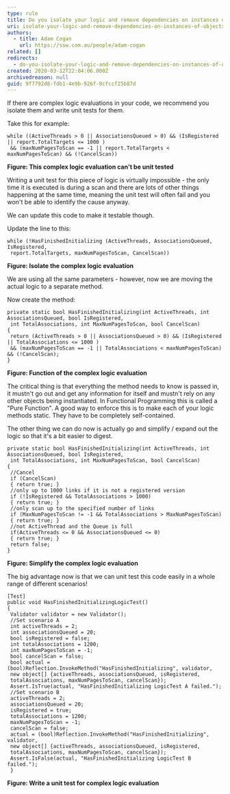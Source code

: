 ```yaml
---
type: rule
title: Do you isolate your logic and remove dependencies on instances of objects?
uri: isolate-your-logic-and-remove-dependencies-on-instances-of-objects
authors:
  - title: Adam Cogan
    url: https://ssw.com.au/people/adam-cogan
related: []
redirects:
  - do-you-isolate-your-logic-and-remove-dependencies-on-instances-of-objects
created: 2020-03-12T22:04:06.000Z
archivedreason: null
guid: 9f7792d8-fdb1-4e9b-926f-0cfccf25b87d
---
```


If there are complex logic evaluations in your code, we recommend you isolate them and write unit tests for them.

<!--endintro-->

Take this for example:

```
while ((ActiveThreads > 0 || AssociationsQueued > 0) && (IsRegistered || report.TotalTargets <= 1000 )
 && (maxNumPagesToScan == -1 || report.TotalTargets < maxNumPagesToScan) && (!CancelScan))
```
**Figure: This complex logic evaluation can't be unit tested** 

Writing a unit test for this piece of logic is virtually impossible - the only time it is executed is during a scan and there are lots of other things happening at the same time, meaning the unit test will often fail and you won't be able to identify the cause anyway.

We can update this code to make it testable though.

Update the line to this:

```
while (!HasFinishedInitializing (ActiveThreads, AssociationsQueued, IsRegistered, 
 report.TotalTargets, maxNumPagesToScan, CancelScan))
```
**Figure: Isolate the complex logic evaluation** 

We are using all the same parameters - however, now we are moving the actual logic to a separate method.

Now create the method:

```
private static bool HasFinishedInitializing(int ActiveThreads, int AssociationsQueued, bool IsRegistered, 
 int TotalAssociations, int MaxNumPagesToScan, bool CancelScan)
{
 return (ActiveThreads > 0 || AssociationsQueued > 0) && (IsRegistered || TotalAssociations <= 1000 )
 && (maxNumPagesToScan == -1 || TotalAssociations < maxNumPagesToScan) && (!CancelScan);		
}
```
**Figure: Function of the complex logic evaluation**

The critical thing is that everything the method needs to know is passed in, it mustn't go out and get any information for itself and mustn't rely on any other objects being instantiated. In Functional Programming this is called a "Pure Function". A good way to enforce this is to make each of your logic methods static. They have to be completely self-contained.

The other thing we can do now is actually go and simplify / expand out the logic so that it's a bit easier to digest.

```
private static bool HasFinishedInitializing(int ActiveThreads, int AssociationsQueued, bool IsRegistered, 
 int TotalAssociations, int MaxNumPagesToScan, bool CancelScan)
{
 //Cancel
 if (CancelScan) 
 { return true; }
 //only up to 1000 links if it is not a registered version
 if (!IsRegistered && TotalAssociations > 1000) 
 { return true; }
 //only scan up to the specified number of links
 if (MaxNumPagesToScan != -1 && TotalAssociations > MaxNumPagesToScan) 
 { return true; }
 //not ActiveThread and the Queue is full
 if(ActiveThreads <= 0 && AssociationsQueued <= 0) 
 { return true; }
 return false;
}
```
**Figure: Simplify the complex logic evaluation** 

The big advantage now is that we can unit test this code easily in a whole range of different scenarios!

```
[Test]
public void HasFinishedInitializingLogicTest()
{
 Validator validator = new Validator();
 //Set scenario A
 int activeThreads = 2;
 int associationsQueued = 20;
 bool isRegistered = false;
 int totalAssociations = 1200;
 int maxNumPagesToScan = -1;
 bool cancelScan = false;
 bool actual = (bool)Reflection.InvokeMethod("HasFinishedInitializing", validator,
 new object[] {activeThreads, associationsQueued, isRegistered,
 totalAssociations, maxNumPagesToScan, cancelScan});
 Assert.IsTrue(actual, "HasFinishedInitializing LogicTest A failed.");
 //Set scenario B
 activeThreads = 2;
 associationsQueued = 20;
 isRegistered = true;
 totalAssociations = 1200;
 maxNumPagesToScan = -1;
 cancelScan = false;
 actual = (bool)Reflection.InvokeMethod("HasFinishedInitializing", validator,
 new object[] {activeThreads, associationsQueued, isRegistered,
 totalAssociations, maxNumPagesToScan, cancelScan});
 Assert.IsFalse(actual, "HasFinishedInitializing LogicTest B failed.");
 }
```
**Figure: Write a unit test for complex logic evaluation**